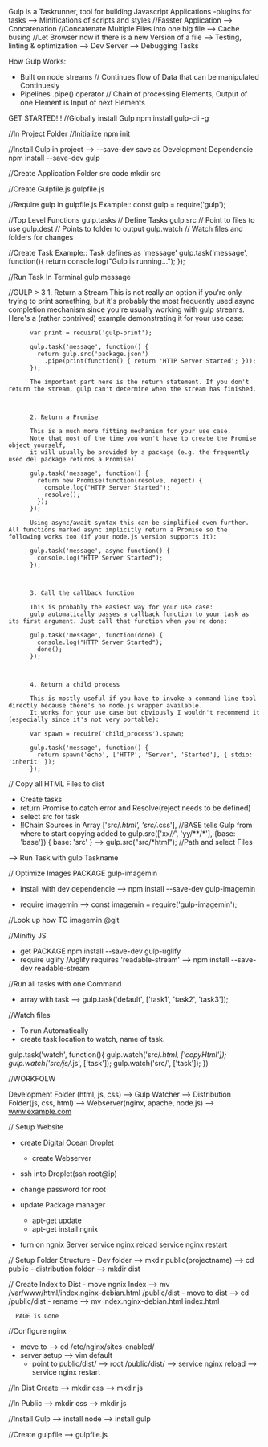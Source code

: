 Gulp is a Taskrunner, tool for building Javascript Applications
  -plugins for tasks
    --> Minifications of scripts and styles                       //Fasster Application
    --> Concatenation                                             //Concatenate Multiple Files into one big file
    --> Cache busing                                              //Let Browser now if there is a new Version of a file
    --> Testing, linting & optimization
    --> Dev Server
    --> Debugging Tasks

How Gulp Works:
  - Built on node streams
     // Continues flow of Data that can be manipulated Continuesly
  - Pipelines  .pipe() operator
    // Chain of processing Elements, Output of one Element is Input of next Elements



GET STARTED!!!
  //Globally install Gulp
  npm install gulp-cli -g


  //In Project Folder
  //Initialize
  npm init


  //Install Gulp in project --> --save-dev save as Development Dependencie
  npm install --save-dev gulp


  //Create Application Folder src code
  mkdir src


  //Create Gulpfile.js
  gulpfile.js

  //Require gulp
  in gulpfile.js
    Example::
    const gulp = require('gulp');


  //Top Level Functions
    gulp.tasks      // Define Tasks
    gulp.src        // Point to files to use
    gulp.dest       // Points to folder to output
    gulp.watch      // Watch files and folders for changes


  //Create Task
    Example:: Task defines as 'message'
    gulp.task('message', function(){
      return console.log("Gulp is running...");
    });


  //Run Task
    In Terminal
    gulp message


  //GULP > 3
          1. Return a Stream
          This is not really an option if you're only trying to print something, but it's probably the most frequently used async completion mechanism since you're usually working with gulp streams.
          Here's a (rather contrived) example demonstrating it for your use case:

          var print = require('gulp-print');

          gulp.task('message', function() {
            return gulp.src('package.json')
              .pipe(print(function() { return 'HTTP Server Started'; }));
          });

          The important part here is the return statement. If you don't return the stream, gulp can't determine when the stream has finished.



          2. Return a Promise

          This is a much more fitting mechanism for your use case.
          Note that most of the time you won't have to create the Promise object yourself,
          it will usually be provided by a package (e.g. the frequently used del package returns a Promise).

          gulp.task('message', function() {
            return new Promise(function(resolve, reject) {
              console.log("HTTP Server Started");
              resolve();
            });
          });

          Using async/await syntax this can be simplified even further. All functions marked async implicitly return a Promise so the following works too (if your node.js version supports it):

          gulp.task('message', async function() {
            console.log("HTTP Server Started");
          });



          3. Call the callback function

          This is probably the easiest way for your use case:
          gulp automatically passes a callback function to your task as its first argument. Just call that function when you're done:

          gulp.task('message', function(done) {
            console.log("HTTP Server Started");
            done();
          });



          4. Return a child process

          This is mostly useful if you have to invoke a command line tool directly because there's no node.js wrapper available.
          It works for your use case but obviously I wouldn't recommend it (especially since it's not very portable):

          var spawn = require('child_process').spawn;

          gulp.task('message', function() {
            return spawn('echo', ['HTTP', 'Server', 'Started'], { stdio: 'inherit' });
          });


// Copy all HTML Files to dist
  - Create tasks
  - return Promise to catch error and Resolve(reject needs to be defined)
  - select src for task
  - !!Chain Sources in Array ['src/*.html', 'src/*.css'],
  //BASE tells Gulp from where to start copying added to gulp.src(['xx/*/*', 'yy/**/*'], {base: 'base'})
  {
    base: 'src'
  }
    --> gulp.src("src/*html"); //Path and select Files

  --> Run Task with gulp Taskname


// Optimize Images
  PACKAGE gulp-imagemin

  - install with dev dependencie
  --> npm install --save-dev gulp-imagemin

  - require imagemin
  --> const imagemin = require('gulp-imagemin');

  //Look up how TO imagemin @git



//Minifiy JS
  - get PACKAGE
  npm install --save-dev gulp-uglify
  - require uglify
  //uglify requires 'readable-stream'
  --> npm install --save-dev readable-stream


//Run all tasks with one Command
  - array with task
  --> gulp.task('default', ['task1', 'task2', 'task3']);


//Watch files
 - To run Automatically
 - create task
  location to watch, name of task.

  gulp.task('watch', function(){
    gulp.watch('src/*.html, ['copyHtml']);
    gulp.watch('src/js/*.js', ['task']);
    gulp.watch('src/', ['task']);
  })








//WORKFOLW

Development Folder (html, js, css)
  --> Gulp Watcher
    --> Distribution Folder(js, css, html)
      --> Webserver(nginx, apache, node.js)
        --> www.example.com


// Setup Website
  - create Digital Ocean Droplet
    - create Webserver

  - ssh into Droplet(ssh root@ip)

  - change password for root

  - update Package manager
    - apt-get update
    - apt-get install ngnix

  - turn on ngnix Server
      service nginx reload
      service nginx restart

  // Setup Folder Structure
    - Dev folder
      --> mkdir public(projectname)
        --> cd public
    - distribution folder
      --> mkdir dist

  // Create Index to Dist
    - move ngnix Index
      --> mv /var/www/html/index.nginx-debian.html /public/dist
    - move to dist
      --> cd /public/dist
    - rename
      --> mv index.nginx-debian.html index.html

      PAGE is Gone

  //Configure nginx
  - move to
    --> cd /etc/nginx/sites-enabled/
  - server setup
    --> vim default
      - point to public/dist/
        --> root /public/dist/
  --> service nginx reload
  --> service nginx restart

  //In Dist Create
  --> mkdir css
  --> mkdir js

  //In Public
  --> mkdir css
  --> mkdir js

  //Install Gulp
  --> install node
  --> install gulp

  //Create gulpfile
   --> gulpfile.js


